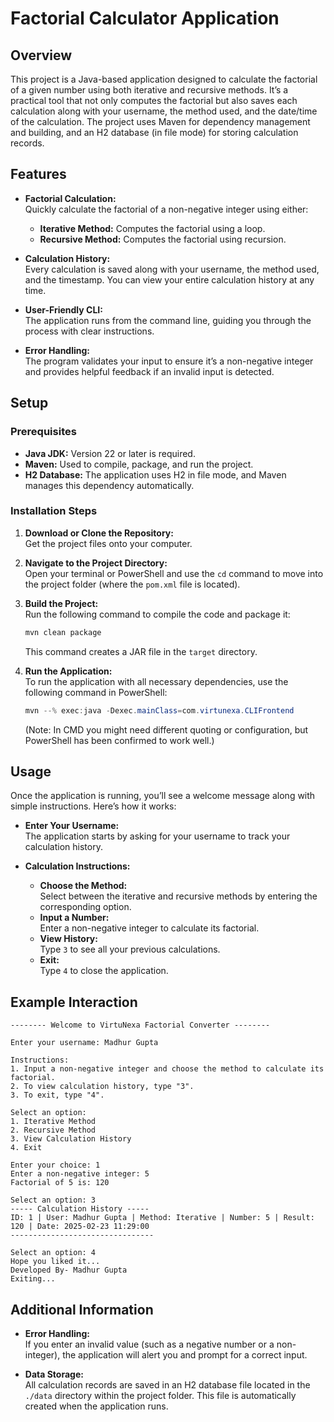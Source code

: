 # Factorial Calculator Application

## Overview

This project is a Java-based application designed to calculate the factorial of a given number using both iterative and recursive methods. It’s a practical tool that not only computes the factorial but also saves each calculation along with your username, the method used, and the date/time of the calculation. The project uses Maven for dependency management and building, and an H2 database (in file mode) for storing calculation records.

## Features

- **Factorial Calculation:**  
  Quickly calculate the factorial of a non-negative integer using either:
    - **Iterative Method:** Computes the factorial using a loop.
    - **Recursive Method:** Computes the factorial using recursion.

- **Calculation History:**  
  Every calculation is saved along with your username, the method used, and the timestamp. You can view your entire calculation history at any time.

- **User-Friendly CLI:**  
  The application runs from the command line, guiding you through the process with clear instructions.

- **Error Handling:**  
  The program validates your input to ensure it’s a non-negative integer and provides helpful feedback if an invalid input is detected.

## Setup

### Prerequisites

- **Java JDK:** Version 22 or later is required.
- **Maven:** Used to compile, package, and run the project.
- **H2 Database:** The application uses H2 in file mode, and Maven manages this dependency automatically.

### Installation Steps

1. **Download or Clone the Repository:**  
   Get the project files onto your computer.

2. **Navigate to the Project Directory:**  
   Open your terminal or PowerShell and use the `cd` command to move into the project folder (where the `pom.xml` file is located).

3. **Build the Project:**  
   Run the following command to compile the code and package it:
   ```bash
   mvn clean package
   ```
   This command creates a JAR file in the `target` directory.

4. **Run the Application:**  
   To run the application with all necessary dependencies, use the following command in PowerShell:
   ```powershell
   mvn --% exec:java -Dexec.mainClass=com.virtunexa.CLIFrontend
   ```
   (Note: In CMD you might need different quoting or configuration, but PowerShell has been confirmed to work well.)

## Usage

Once the application is running, you’ll see a welcome message along with simple instructions. Here’s how it works:

- **Enter Your Username:**  
  The application starts by asking for your username to track your calculation history.

- **Calculation Instructions:**
    - **Choose the Method:**  
      Select between the iterative and recursive methods by entering the corresponding option.
    - **Input a Number:**  
      Enter a non-negative integer to calculate its factorial.
    - **View History:**  
      Type `3` to see all your previous calculations.
    - **Exit:**  
      Type `4` to close the application.

## Example Interaction

```
-------- Welcome to VirtuNexa Factorial Converter --------

Enter your username: Madhur Gupta

Instructions:
1. Input a non-negative integer and choose the method to calculate its factorial.
2. To view calculation history, type "3".
3. To exit, type "4".

Select an option:
1. Iterative Method
2. Recursive Method
3. View Calculation History
4. Exit

Enter your choice: 1
Enter a non-negative integer: 5
Factorial of 5 is: 120

Select an option: 3
----- Calculation History -----
ID: 1 | User: Madhur Gupta | Method: Iterative | Number: 5 | Result: 120 | Date: 2025-02-23 11:29:00
--------------------------------

Select an option: 4
Hope you liked it...
Developed By- Madhur Gupta
Exiting...
```

## Additional Information

- **Error Handling:**  
  If you enter an invalid value (such as a negative number or a non-integer), the application will alert you and prompt for a correct input.

- **Data Storage:**  
  All calculation records are saved in an H2 database file located in the `./data` directory within the project folder. This file is automatically created when the application runs.

